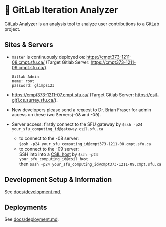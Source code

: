 # 🦊 GitLab Iteration Analyzer

GitLab Analyzer is an analysis tool to analyze user contributions to a GitLab project.

## Sites & Servers

* `master` is continuously deployed on: <https://cmpt373-1211-08.cmpt.sfu.ca/> (Target Gitlab Server: <https://cmpt373-1211-09.cmpt.sfu.ca/>).
  ``` 
  Gitlab Admin
  name: root
  password: glimps123
  ```

* <https://cmpt373-1211-07.cmpt.sfu.ca/> (Target Gitlab Server: <https://csil-git1.cs.surrey.sfu.ca/>).
* New developers please send a request to Dr. Brian Fraser for admin access on these two Servers(-08 and -09).
* Server access:   firstly connect to the SFU gateway by `$ssh -p24 your_sfu_computing_id@gateway.csil.sfu.ca`
  * to connect to the -08 server:  
      `$ssh -p24 your_sfu_computing_id@cmpt373-1211-08.cmpt.sfu.ca`   
  * to connect to the -09 server:   
     SSH into into a [CSIL host](https://www.sfu.ca/computing/about/support/covid-19-response--working-remotely/csil-linux-remote-access.html#csil-linux-systems) by `$ssh -p24 your_sfu_computing_id@csil_host`    
     then `$ssh -p24 your_sfu_computing_id@cmpt373-1211-09.cmpt.sfu.ca`    

  

## Development Setup & Information

See [docs/development.md](docs/development.md).

## Deployments

See [docs/deployment.md](docs/deployment.md).
